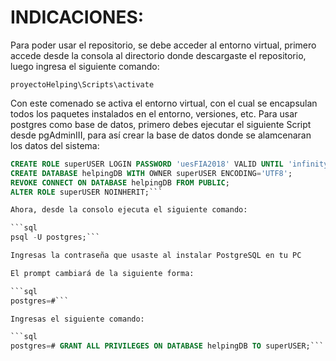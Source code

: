 # INDICACIONES:

Para poder usar el repositorio, se debe acceder al entorno virtual, primero accede desde la consola al directorio donde descargaste el 
repositorio, luego ingresa el siguiente comando: 

```proyectoHelping\Scripts\activate```

Con este comenado se activa el entorno virtual, con el cual se encapsulan todos los paquetes instalados en el entorno, versiones, etc.
Para usar postgres como base de datos, primero debes ejecutar el siguiente Script desde pgAdminIII, para así crear la base de datos
donde se alamcenaran los datos del sistema:

```sql
CREATE ROLE superUSER LOGIN PASSWORD 'uesFIA2018' VALID UNTIL 'infinity';
CREATE DATABASE helpingDB WITH OWNER superUSER ENCODING='UTF8';
REVOKE CONNECT ON DATABASE helpingDB FROM PUBLIC;
ALTER ROLE superUSER NOINHERIT;```

Ahora, desde la consolo ejecuta el siguiente comando:

```sql
psql -U postgres;```

Ingresas la contraseña que usaste al instalar PostgreSQL en tu PC

El prompt cambiará de la siguiente forma:

```sql
postgres=#```

Ingresas el siguiente comando:

```sql
postgres=# GRANT ALL PRIVILEGES ON DATABASE helpingDB TO superUSER;```
